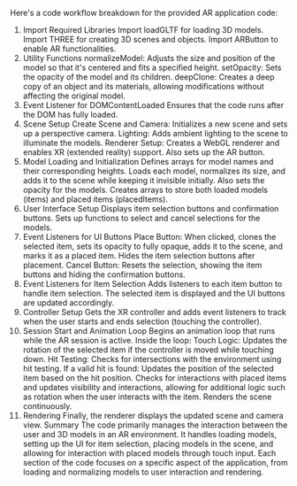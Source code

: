 Here's a code workflow breakdown for the provided AR application code:

1. Import Required Libraries
Import loadGLTF for loading 3D models.
Import THREE for creating 3D scenes and objects.
Import ARButton to enable AR functionalities.
2. Utility Functions
normalizeModel: Adjusts the size and position of the model so that it's centered and fits a specified height.
setOpacity: Sets the opacity of the model and its children.
deepClone: Creates a deep copy of an object and its materials, allowing modifications without affecting the original model.
3. Event Listener for DOMContentLoaded
Ensures that the code runs after the DOM has fully loaded.
4. Scene Setup
Create Scene and Camera: Initializes a new scene and sets up a perspective camera.
Lighting: Adds ambient lighting to the scene to illuminate the models.
Renderer Setup: Creates a WebGL renderer and enables XR (extended reality) support. Also sets up the AR button.
5. Model Loading and Initialization
Defines arrays for model names and their corresponding heights.
Loads each model, normalizes its size, and adds it to the scene while keeping it invisible initially. Also sets the opacity for the models.
Creates arrays to store both loaded models (items) and placed items (placedItems).
6. User Interface Setup
Displays item selection buttons and confirmation buttons.
Sets up functions to select and cancel selections for the models.
7. Event Listeners for UI Buttons
Place Button: When clicked, clones the selected item, sets its opacity to fully opaque, adds it to the scene, and marks it as a placed item. Hides the item selection buttons after placement.
Cancel Button: Resets the selection, showing the item buttons and hiding the confirmation buttons.
8. Event Listeners for Item Selection
Adds listeners to each item button to handle item selection. The selected item is displayed and the UI buttons are updated accordingly.
9. Controller Setup
Gets the XR controller and adds event listeners to track when the user starts and ends selection (touching the controller).
10. Session Start and Animation Loop
Begins an animation loop that runs while the AR session is active.
Inside the loop:
Touch Logic: Updates the rotation of the selected item if the controller is moved while touching down.
Hit Testing: Checks for intersections with the environment using hit testing. If a valid hit is found:
Updates the position of the selected item based on the hit position.
Checks for interactions with placed items and updates visibility and interactions, allowing for additional logic such as rotation when the user interacts with the item.
Renders the scene continuously.
11. Rendering
Finally, the renderer displays the updated scene and camera view.
Summary
The code primarily manages the interaction between the user and 3D models in an AR environment. It handles loading models, setting up the UI for item selection, placing models in the scene, and allowing for interaction with placed models through touch input. Each section of the code focuses on a specific aspect of the application, from loading and normalizing models to user interaction and rendering.
